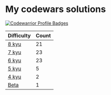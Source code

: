 # My codewars solutions


[![Codewarrior Profile Badges](https://www.codewars.com/users/Unvares/badges/large)](https://www.codewars.com/users/Unvares)


| Difficulty                                                     | Count  |
| -------------------------------------------------------------- | ------ |
| [8 kyu](https://github.com/Unvares/codewars/tree/master/8-kyu) |   21   |
| [7 kyu](https://github.com/Unvares/codewars/tree/master/7-kyu) |   23   |
| [6 kyu](https://github.com/Unvares/codewars/tree/master/6-kyu) |   23   |
| [5 kyu](https://github.com/Unvares/codewars/tree/master/5-kyu) |    5   |
| [4 kyu](https://github.com/Unvares/codewars/tree/master/4-kyu) |    2   |
| [Beta](https://github.com/Unvares/codewars/tree/master/Beta)   |    1   |
